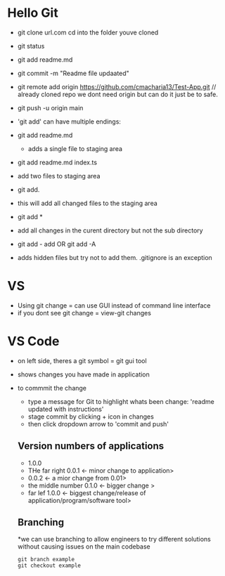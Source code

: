 # Hello Git

* git clone url.com
cd into the folder youve cloned
* git status 
* git add readme.md
* git commit -m "Readme file updaated"
* git remote add origin https://github.com/cmacharia13/Test-App.git // already cloned repo we dont need origin but can do it just be to safe.
* git push -u origin main

* 'git add' can have multiple endings:
 * git add readme.md
   * adds a single file to staging area
 * git add readme.md index.ts
  * add two files to staging area
 * git add.
  * this will add all changed files to the staging area
 * git add *
  * add all changes in the curent  directory but not the sub directory
 * git add - add OR git add -A
  * adds hidden files but try not to add them. .gitignore is an exception

  # VS
  * Using git change = can use GUI instead of command line interface
  * if you dont see git change = view-git changes

  # VS Code
  * on left side, theres a git symbol = git gui tool
  * shows changes you have made in application
 * to commmit the change 
   * type a message for Git to highlight whats been change: 'readme updated with instructions'
   * stage commit by clicking + icon in changes
   * then click dropdown arrow to 'commit and push'

   ## Version numbers of applications 

    * 1.0.0
    * THe far right 0.0.1 <- minor change to application>
     * 0.0.2 <- a mior change from 0.01>
    * the middle number 0.1.0 <- bigger change >
    * far lef 1.0.0 <- biggest change/release of application/program/software tool>

    ## Branching 

    *we can use branching to allow engineers to try different solutions without causing issues on the main codebase

    ````
    git branch example
    git checkout example
    ``````